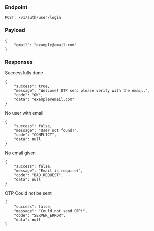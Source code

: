 ### Endpoint
```
POST: /v1/auth/user/login
```

### Payload
```
{
    "email": "example@email.com"
}
```

### Responses
Successfully done
```
{
    "success": true,
    "message": "Welcome! OTP sent please verify with the email.",
    "code": "OK",
    "data": "example@email.com"
}
```
No user with email
```
{
    "success": false,
    "message": "User not found!",
    "code": "CONFLICT",
    "data": null
}
```
No email given
```
{
    "success": false,
    "message": "Email is required",
    "code": "BAD_REQUEST",
    "data": null
}
```
OTP Could not be sent
```
{
    "success": false,
    "message": "Could not send OTP!",
    "code": "SERVER_ERROR",
    "data": null
}
```
